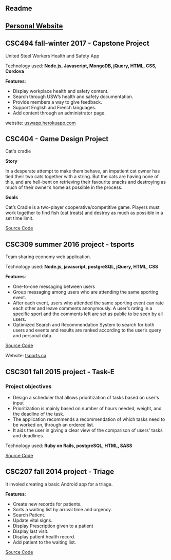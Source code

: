 ## Readme ##

## [Personal Website](https://hiei23.github.io/sihua.caoliu.github.io/) ##

## CSC494 fall-winter 2017 - Capstone Project 

United Steel Workers Health and Safety App

Technology used: **Node.js, Javascript, MongoDB, jQuery, HTML, CSS, Cordova**

**Features**:

* Display workplace health and safety content.
* Search through USW’s health and safety documentation.
* Provide members a way to give feedback.
* Support English and French languages.
* Add content through an administrator page.

website: [uswapp.herokuapp.com](https://uswapp.herokuapp.com/)
## CSC404 - Game Design Project 

Cat's cradle

**Story** 

In a desperate attempt to make them behave, an impatient cat owner has tied their two cats together with a string. But the cats are having none of this, and are hell-bent on retrieving their favourite snacks and destroying as much of their owner’s home as possible in the process.

**Goals**

Cat’s Cradle is a two-player cooperative/competitive game. Players must work together to find fish (cat treats) and destroy as much as possible in a set time limit.

[Source Code](https://github.com/hiei23/csc404-prototype)
## CSC309 summer 2016 project - tsports ##

Team sharing economy web application. 

Technology used: **Node.js, javascript, postgreSQL, jQuery, HTML, CSS**

**Features**:

* One-to-one messaging between users
* Group messaging among users who are attending the same sporting event.
* After each event, users who attended the same sporting event can rate each other and leave
comments anonymously. A user’s rating in a specific sport and the comments left are set as
public to be seen by all users.
* Optimized Search and Recommendation System to search for both users and events and
results are ranked according to the user’s query and personal data.

[Source Code](https://github.com/hiei23/csc309a4)

Website: [tsports.ca](http://www.tsports.ca/)

## CSC301 fall 2015 project - Task-E ##

### Project objectives ###
* Design a scheduler that allows prioritization of tasks based on user's input
* Prioritization is mainly based on number of hours needed, weight, and the deadline of the task.
* The application recommends a recommendation of which tasks need to be worked on, through an ordered list. 
* It aids the user in giving a clear view of the comparison of users' tasks and deadlines.

Technology used: **Ruby on Rails, postgreSQL, HTML, SASS**

[Source Code](https://github.com/hiei23/task-e)

## CSC207 fall 2014 project - Triage ##

It involed creating a basic Android app for a triage. 

**Features**:

- Create new records for patients.
- Sorts a waiting list by arrival time and urgency.
- Search Patient.
- Update vital signs.
- Display Prescription given to a patient
- Display last visit.
- Display patient health record.
- Add patient to the waiting list.

[Source Code](https://github.com/hiei23/triage)
